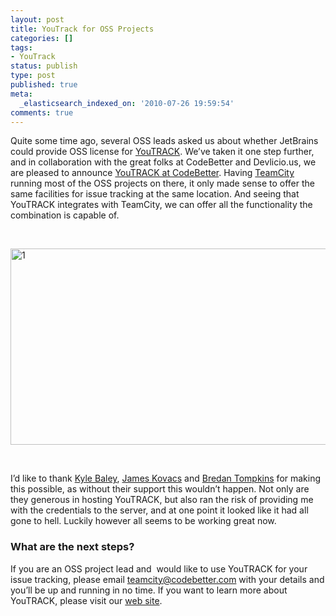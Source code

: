 ```yaml
---
layout: post
title: YouTrack for OSS Projects
categories: []
tags:
- YouTrack
status: publish
type: post
published: true
meta:
  _elasticsearch_indexed_on: '2010-07-26 19:59:54'
comments: true
---
```

<p>Quite some time ago, several OSS leads asked us about whether JetBrains could provide OSS license for <a href="http://www.jetbrains.com/youtrack">YouTRACK</a>. We’ve taken it one step further, and in collaboration with the great folks at CodeBetter and Devlicio.us, we are pleased to announce <a href="http://youtrack.codebetter.com">YouTRACK at CodeBetter</a>. Having <a href="http://www.jetbrains.com/teamcity">TeamCity</a> running most of the OSS projects on there, it only made sense to offer the same facilities for issue tracking at the same location. And seeing that YouTRACK integrates with TeamCity, we can offer all the functionality the combination is capable of.</p> <p>&nbsp;</p> <p>
<img style="border-bottom:0;border-left:0;display:inline;border-top:0;border-right:0;" title="1" border="0" alt="1" src="{{ site.images }}/yt-oss-1.png" width="716" height="314"></a> </p> <p>&nbsp;</p> <p>I’d like to thank <a href="http://codebetter.com/blogs/kyle.baley/">Kyle Baley</a>, <a href="http://www.jameskovacs.com/">James Kovacs</a> and <a href="http://codebetter.com/blogs/brendan.tompkins/">Bredan Tompkins</a> for making this possible, as without their support this wouldn’t happen. Not only are they generous in hosting YouTRACK, but also ran the risk of providing me with the credentials to the server, and at one point it looked like it had all gone to hell. Luckily however all seems to be working great now.</p> <h3>What are the next steps?</h3> <p>If you are an OSS project lead and&nbsp; would like to use YouTRACK for your issue tracking, please email <a href="mailto:teamcity@codebetter.com">teamcity@codebetter.com</a> with your details and you’ll be up and running in no time. If you want to learn more about YouTRACK, please visit our <a href="http://www.jetbrains.com/youtrack">web site</a>.</p>

